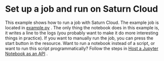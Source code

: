 # Set up a job and run on Saturn Cloud

This example shows how to run a job with Saturn Cloud. The example job is located in [example.py](example.py) . The only thing the notebook does in this example is, it writes a line to the logs (you probably want to make it do more interesting things in practice). If you want to manually run the job, you can press the start button in the resource. Want to run a notebook instead of a script, or want to run this script programmatically? Follow the steps in [Host a Jupyter Notebook as an API](https://saturncloud.io/blog/notebook-apis/) . 